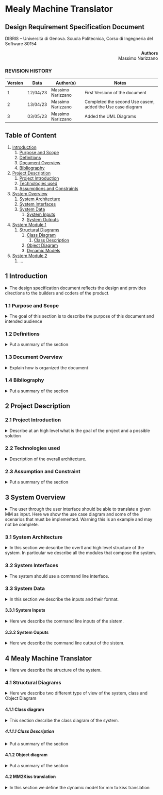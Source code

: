# Mealy Machine Translator

## Design Requirement Specification Document

DIBRIS – Università di Genova. Scuola Politecnica, Corso di Ingegneria del Software 80154


<div align='right'> <b> Authors </b> <br> Massimo Narizzano <br>  </div>

### REVISION HISTORY

| Version | Data | Author(s)| Notes |
| ---------|------|--------|------  |
| 1 | 12/04/23 | Massimo Narizzano | First Versionn of the document|
| 2 | 13/04/23 | Massimo Narizzano | Completed the second Use casem, added the Use case diagram|
| 3 | 03/05/23 | Massimo Narizzano | Added the UML Diagrams|


## Table of Content

1. [Introduction](#intro)
    1. [Purpose and Scope](#purpose)  
    2. [Definitions](#def)
    3. [Document Overview](#overview)
    4. [Bibliography](#biblio)
2. [Project Description](#description)
    1. [Project Introduction](#project-intro)
    2. [Technologies used](#tech)
    3. [Assumptions and Constraints](#constraints)
3. [System Overview](#system-overview)
    1. [System Architecture](#architecture)
    2. [System Interfaces](#interfaces)
    3. [System Data](#data)
        1. [System Inputs](#inputs)
        2. [System Outputs](#outputs)
4. [System Module 1](#sys-module-1)
    1. [Structural Diagrams](#sd)
        1. [Class Diagram](#cd)
            1. [Class Description](#cd-description)
        2. [Object Diagram](#od)
        3. [Dynamic Models](#dm)
5. [System Module 2](#sys-module-2)
   1. ...

##  <a name="intro"></a>  1 Introduction
<details>
    <summary> The design specification document reflects the design and provides directions to the builders and coders of the product.</summary> 
    Through this document, designers communicate the design for the product to which the builders or coders must comply. The design specification should state how the design will meet the requirements.
</details>
    
### <a name="purpose"></a> 1.1 Purpose and Scope
<details> 
    <summary> The goal of this section is to describe the purpose of this document and intended audience  </summary>
    <p>This sub section should describe ...</p>
</details>

### <a name="def"></a> 1.2 Definitions
<details> 
    <summary> Put a summary of the section
    </summary>
    <p>This sub section should describe ...</p>
    
| First Header  | Second Header |
| ------------- | ------------- |
| Content Cell  | Content Cell  |
| Content Cell  | Content Cell  |
    
</details>

### <a name="overview"></a> 1.3 Document Overview
<details> 
    <summary> Explain how is organized the document
    </summary>
    <p>This sub section should describe ...</p>
</details>

### <a name="biblio"></a> 1.4 Bibliography
<details> 
    <summary> Put a summary of the section
    </summary>
    <p>This sub section should describe ...</p>
</details>

## <a name="description"></a> 2 Project Description

### <a name="project-intro"></a> 2.1 Project Introduction 
<details> 
    <summary>  Describe at an high level what is the goal of the project and a possible solution
    </summary>
    <p>The goal of the project is to develop a translator of a MM in dot format into a kiss2 format. The system should take as input a file representing the MM in dot format, a list of Input signals, given for the order, as well as a list of output signals. As a result the system must output into a file the same MM with different format.</p> 
</details>

### <a name="tech"></a> 2.2 Technologies used

<details> 
    <summary> Description of the overall architecture. </summary>
    <p>Graphical representation of the system architecture.  May be composed by multiple diagrams depending on the differences in the environment
specifications    </p>
</details>

### <a name="constraints"></a> 2.3 Assumption and Constraint 
<details> 
    <summary> Put a summary of the section
    </summary>
    <p>This sub section should describe ...</p>
</details>

## <a name="system-overview"></a>  3 System Overview
<details>
    <summary> The user through the user interface should be able to translate a given MM as input. Here we show the use case diagram and some of the scenarios that must be implemented. Warning this is an example and may not be complete.
    </summary>
    
![Use Case Diagram](imgs/use-case.jpg "Use Case Diagram")
    <p> ....</p>
      
| Use Case      | 1.0           |
| ------------- | ------------- |
| Name          | mm2kiss       |
| Actors        | Generic User  |    
| Entry Point   | (i) MM dot file. <br> (ii) List of Input Signals <br> (iii) List of Output Signals   |
| Exit  Point   | File where  the translated MM must be stored |
| Event Flow    | (1) User invoke the system by command line <br> (2) User provide a valid path to an input MM in dot format <br> (3) User provide a list of symbols representing the input signals <br> (4) User provide a list of symbols representing the output signals <br> (5) User provide a valid path to an empty file where the system should store the output MM <br> (6) System validates the input MM <br> (7) System validates the list of input signals<br> (8) System valdiates the list of output signals <br> (9) System validates the output file <br> (10) System correctly parse the input file and store the MM in memory<br> (11) System write the MM in memory into the output file |
    
    
| Use Case      | 2.0           |
| ------------- | ------------- |
| Name          | kiss2mm       |
| Actors        | Generic User  |    
| Entry Point   | MM kiss2 file  |
| Exit  Point   | (i) File where  the translated MM must be stored. <br> (ii) List of Input Signals. <br> (iii) List of Output Signals |
| Event Flow    | (1) User invoke the system by command line <br> (2) User provide a valid path to an input MM in kiss2 format <br> (3) User provide a valid path to an empty file where the system should store the output MM <br> (4) System validates the input MM <br> (5) System validates the output file <br> (6) System correctly parse the input file and store the MM in memory<br> (7) System write the MM into the output file <br> (8) System write the list of Input Signal into the standard input. <br> (9) System write the List of output signals into the standard input| 

</details>


### <a name="architecture"></a>  3.1 System Architecture
<details> 
    <summary> In this section we describe the overll and high level structure of the system. In particular we describe all the modules that compose the system.
    </summary>
    <p>This system is composed by a single module that translate a MM in dot format into a kiss2 format</p>
    
![System Architecture](imgs/framework.jpg "System Architecture")    
    
</details>

### <a name="interfaces"></a>  3.2 System Interfaces
<details> 
    <summary> The system should use a command line interface.
    </summary>
    <p>Here we describe the syntax that the system must use. In particular we try to keep the syntax as simpler as possible. For this reason we define an interface like this:
    systemname "absolute path to the MM in dot format" "absolute path to the kiss2 file" "list of input signals separated by comma" "list of output signals separated by comma"</p>
</details>

### <a name="data"></a>  3.3 System Data
<details> 
    <summary> In this section we describe the inputs and their format.    
    </summary>
</details>

#### <a name="inputs"></a>  3.3.1 System Inputs
<details> 
    <summary> Here we describe the command line inputs of the sistem. </summary>
  <p> The inputs of the system are : </p>
    <ul> 
        <li> Absolute path to the input file: The file should not be empty and should describe a valid MM into a valid [dot](https://en.wikipedia.org/wiki/DOT_%28graph_description_language%29) Format.</li>
        <li> Absolute path to the output file: The file should be empty and it will contain the final result of the translation  </li>
        <li> List of string names separated by comma: They represent the input signal list. Each signal is represented by a string tha contains both letters and numbers. It should not contains any other symbol.</li>
        <li> List of string names separated by comma: They represent the output signal list. Each signal is represented by a string tha contains both letters and numbers. It should not contains any other symbol.</li>
    </ul>
</details>

#### <a name="outputs"></a>  3.3.2 System Ouputs
<details> 
    <summary> Here we describe the command line output of the sistem. </summary>
  <p> The system has only one output and should be the translation of the MM from dot to kiss2 format. The translation should be written into the file given in input to the system.</p>
</details>

## <a name="sys-module-1"></a>  4 Mealy Machine Translator
<details> 
    <summary> Here we describe the structure of the system. 
    </summary>
    <p>First we describe the Static structure of the system, such as Class/Object Diagram, and then we describe the dynamic behaviour of the system. </p>
</details>

### <a name="sd"></a>  4.1 Structural Diagrams
<details> 
    <summary> Here we describe two different type of view of the system, class and Object Diagram
    </summary>
</details>

#### <a name="cd"></a>  4.1.1 Class diagram
<details> 
    <summary> This section describe the class diagram of the system.
    </summary>
    
![Class Diagram](imgs/class.jpg "Class Diagram")

</details>

##### <a name="cd-description"></a>  4.1.1.1 Class Description
<details> 
    <summary> Put a summary of the section
    </summary>
    <p>This sub section should describe ...</p>
</details>

#### <a name="od"></a>  4.1.2 Object diagram
<details> 
    <summary> Put a summary of the section
    </summary>
    <p>This sub section should describe ...</p>
    
![Object Diagram](imgs/object.jpg "Class Diagram")

</details>

#### <a name="dm"></a>  4.2 MM2Kiss translation
<details> 
    <summary> 
    In this section we define the dynamic model for mm to kiss translation
    </summary>
    <p>This sub section should describe ...</p>
![ACtivity Diagram](imgs/activity.jpg "Activity")
</details>
